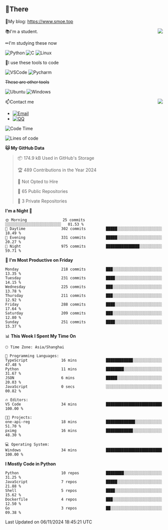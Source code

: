 
## 👏There

📰My blog: https://www.smoe.top

<img align="right" src="https://github-readme-stats.vercel.app/api/top-langs/?username=AkashiCoin"/>


📚I'm a student.

✏I'm studying these now

![Python](https://img.shields.io/badge/-Python-blue?style=flat-square&logo=Python&logoColor=fff)
![C](https://img.shields.io/badge/-C-585858?style=flat-square&logo=C&logoColor=fff)
![Linux](https://img.shields.io/badge/-Linux-black?style=flat-square&logo=Linux&logoColor=fff)

🔨I use these tools to code

![VSCode](https://img.shields.io/badge/-VSCode-blue?style=flat-square&logo=visualstudiocode&logoColor=fff)
![Pycharm](https://img.shields.io/badge/-Pycharm-green?style=flat-square&logo=pycharm&logoColor=fff)

 ~~These are other tools~~

![Ubuntu](https://img.shields.io/badge/-Ubuntu-orange?style=flat-square&logo=Ubuntu&logoColor=fff)
![Windows](https://img.shields.io/badge/-Windows-blue?style=flat-square&logo=Windows&logoColor=fff)

<img align="right" src="https://github-readme-stats.vercel.app/api?username=AkashiCoin" />


📫Contact me

* [![Email](https://img.shields.io/badge/Email-l1040186796@gmail.com-1?style=social&logoColor=fff)](mailto:l1040186796@gmail.com)
* [![QQ](https://img.shields.io/badge/QQ-1040186796-1?style=social&logoColor=fff)](tencent://AddContact/?fromId=45&fromSubId=1&subcmd=all&uin=1040186796&website=www.oicqzone.com)

<!--START_SECTION:waka-->
![Code Time](http://img.shields.io/badge/Code%20Time-1%2C367%20hrs%2036%20mins-blue)

![Lines of code](https://img.shields.io/badge/From%20Hello%20World%20I%27ve%20Written-320.4%20thousand%20lines%20of%20code-blue)

**🐱 My GitHub Data** 

> 📦 174.9 kB Used in GitHub's Storage 
 > 
> 🏆 489 Contributions in the Year 2024
 > 
> 🚫 Not Opted to Hire
 > 
> 📜 65 Public Repositories 
 > 
> 🔑 3 Private Repositories 
 > 
**I'm a Night 🦉** 

```text
🌞 Morning                25 commits          ░░░░░░░░░░░░░░░░░░░░░░░░░   01.53 % 
🌆 Daytime                302 commits         █████░░░░░░░░░░░░░░░░░░░░   18.49 % 
🌃 Evening                331 commits         █████░░░░░░░░░░░░░░░░░░░░   20.27 % 
🌙 Night                  975 commits         ███████████████░░░░░░░░░░   59.71 % 
```
📅 **I'm Most Productive on Friday** 

```text
Monday                   218 commits         ███░░░░░░░░░░░░░░░░░░░░░░   13.35 % 
Tuesday                  231 commits         ████░░░░░░░░░░░░░░░░░░░░░   14.15 % 
Wednesday                225 commits         ███░░░░░░░░░░░░░░░░░░░░░░   13.78 % 
Thursday                 211 commits         ███░░░░░░░░░░░░░░░░░░░░░░   12.92 % 
Friday                   288 commits         ████░░░░░░░░░░░░░░░░░░░░░   17.64 % 
Saturday                 209 commits         ███░░░░░░░░░░░░░░░░░░░░░░   12.80 % 
Sunday                   251 commits         ████░░░░░░░░░░░░░░░░░░░░░   15.37 % 
```


📊 **This Week I Spent My Time On** 

```text
🕑︎ Time Zone: Asia/Shanghai

💬 Programming Languages: 
TypeScript               16 mins             ████████████░░░░░░░░░░░░░   47.48 % 
Python                   11 mins             ████████░░░░░░░░░░░░░░░░░   31.67 % 
JSON                     6 mins              █████░░░░░░░░░░░░░░░░░░░░   20.03 % 
JavaScript               0 secs              ░░░░░░░░░░░░░░░░░░░░░░░░░   00.82 % 

🔥 Editors: 
VS Code                  34 mins             █████████████████████████   100.00 % 

🐱‍💻 Projects: 
one-api-reg              18 mins             █████████████░░░░░░░░░░░░   51.70 % 
pximg                    16 mins             ████████████░░░░░░░░░░░░░   48.30 % 

💻 Operating System: 
Windows                  34 mins             █████████████████████████   100.00 % 
```

**I Mostly Code in Python** 

```text
Python                   10 repos            ████████░░░░░░░░░░░░░░░░░   31.25 % 
JavaScript               7 repos             █████░░░░░░░░░░░░░░░░░░░░   21.88 % 
Shell                    5 repos             ████░░░░░░░░░░░░░░░░░░░░░   15.62 % 
Dockerfile               4 repos             ███░░░░░░░░░░░░░░░░░░░░░░   12.50 % 
Go                       3 repos             ██░░░░░░░░░░░░░░░░░░░░░░░   09.38 % 
```




 Last Updated on 06/11/2024 18:45:21 UTC
<!--END_SECTION:waka-->
